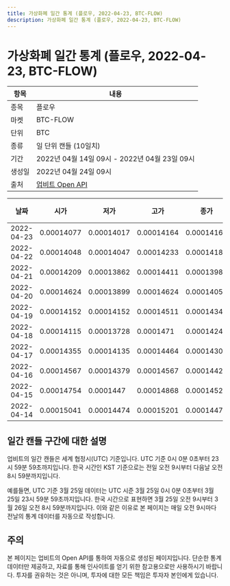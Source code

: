 ```yaml
---
title: 가상화폐 일간 통계 (플로우, 2022-04-23, BTC-FLOW)
description: 가상화폐 일간 통계 (플로우, 2022-04-23, BTC-FLOW)
---
```



가상화폐 일간 통계 (플로우, 2022-04-23, BTC-FLOW)
===

|항목|내용|
|--|--|
|종목|플로우|
|마켓|BTC-FLOW|
|단위|BTC|
|종류|일 단위 캔들 (10일치)|
|기간|2022년 04월 14일 09시 - 2022년 04월 23일 09시|
|생성일|2022년 04월 24일 09시|
|출처|[업비트 Open API](https://docs.upbit.com)|


|날짜|시가|저가|고가|종가|비고|
|--|--|--|--|--|--|
|2022-04-23|0.00014077|0.00014017|0.00014164|0.00014164|    |
|2022-04-22|0.00014048|0.00014047|0.00014233|0.00014184|    |
|2022-04-21|0.00014209|0.00013862|0.00014411|0.00013986|    |
|2022-04-20|0.00014624|0.00013899|0.00014624|0.00014056|    |
|2022-04-19|0.00014152|0.00014152|0.00014511|0.00014341|    |
|2022-04-18|0.00014115|0.00013728|0.0001471|0.00014245|    |
|2022-04-17|0.00014355|0.00014135|0.00014464|0.00014301|    |
|2022-04-16|0.00014567|0.00014379|0.00014567|0.0001442|    |
|2022-04-15|0.00014754|0.0001447|0.00014868|0.0001452|    |
|2022-04-14|0.00015041|0.00014474|0.00015201|0.00014475|    |


일간 캔들 구간에 대한 설명
---


업비트의 일간 캔들은 세계 협정시(UTC) 기준입니다. 
UTC 기준 0시 0분 0초부터 23시 59분 59초까지입니다. 
한국 시간인 KST 기준으로는 전일 오전 9시부터 다음날 오전 8시 59분까지입니다. 


예를들면, UTC 기준 3월 25일 데이터는 UTC 시준 3월 25일 0시 0분 0초부터 3월 25일 23시 59분 59초까지입니다. 
한국 시간으로 표현하면 3월 25일 오전 9시부터 3월 26일 오전 8시 59분까지입니다. 
이와 같은 이유로 본 페이지는 매일 오전 9시마다 전날의 통계 데이터를 자동으로 작성합니다. 


주의
---


본 페이지는 업비트의 Open API를 통하여 자동으로 생성된 페이지입니다. 
단순한 통계 데이터만 제공하고, 자료를 통해 인사이트를 얻기 위한 참고용으로만 사용하시기 바랍니다. 
투자를 권유하는 것은 아니며, 투자에 대한 모든 책임은 투자자 본인에게 있습니다. 
